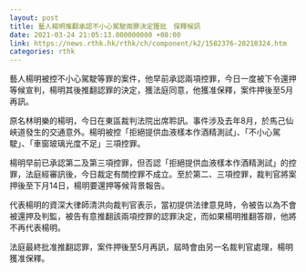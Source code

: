 ```yaml
---
layout: post
title: 藝人楊明推翻承認不小心駕駛兩罪決定獲批　保釋候訊
date: 2021-03-24 21:05:13.000000000 +08:00
link: https://news.rthk.hk/rthk/ch/component/k2/1582376-20210324.htm
categories: rthk
---
```


藝人楊明被控不小心駕駛等罪的案件，他早前承認兩項控罪，今日一度被下令還押等候宣判，楊明其後推翻認罪的決定，獲法庭同意，他獲准保釋，案件押後至5月再訊。

原名林明樂的楊明，今日在東區裁判法院出席聆訊。事件涉及去年8月，於馬己仙峽道發生的交通意外。楊明被控「拒絕提供血液樣本作酒精測試」、「不小心駕駛」、「車窗玻璃光度不足」三項控罪。

楊明早前已承認第二及第三項控罪，但否認「拒絕提供血液樣本作酒精測試」的控罪，法庭經審訊後，今日裁定有關控罪不成立。至於第二、三項控罪，裁判官將案押後至下月14日，楊明要還押等候背景報告。

代表楊明的資深大律師清洪向裁判官表示，當初提供法律意見時，令被告以為不會被還押及判監，被告有意推翻該兩項控罪的認罪決定，而如果楊明推翻答辯，他將不再代表楊明。

法庭最終批准推翻認罪，案件押後至5月再訊，屆時會由另一名裁判官處理，楊明獲准保釋。
